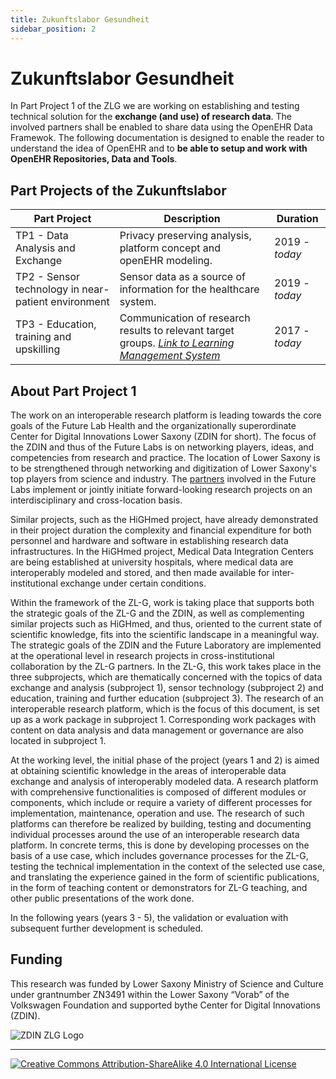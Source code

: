 ```yaml
---
title: Zukunftslabor Gesundheit
sidebar_position: 2
---
```


# Zukunftslabor Gesundheit

In Part Project 1 of the ZLG we are working on establishing and testing technical solution for the **exchange (and use) of research data**. The involved partners shall be enabled to share data using the OpenEHR Data Framewok. The following documentation is designed to enable the reader to understand the idea of OpenEHR and to **be able to setup and work with OpenEHR Repositories, Data and Tools**.

## Part Projects of the Zukunftslabor
| Part Project | Description | Duration |
| ----------- | ----------- | -------- |
| TP1 - Data Analysis and Exchange | Privacy preserving analysis, platform concept and openEHR modeling.  | 2019 - *today* |
| TP2 - Sensor technology in near-patient environment | Sensor data as a source of information for the healthcare system.  | 2019 - *today* |
| TP3 - Education, training and upskilling | Communication of research results to relevant target groups. _[Link to Learning Management System](https://lms.highmed.org/ilias.php?ref_id=1&cmdClass=ilrepositorygui&cmdNode=pg&baseClass=ilrepositorygui)_ | 2017 - *today* |

## About Part Project 1
The work on an interoperable research platform is leading towards the core goals of the Future Lab Health and the organizationally superordinate Center for Digital Innovations Lower Saxony (ZDIN for short). The focus of the ZDIN and thus of the Future Labs is on networking players, ideas, and competencies from research and practice. The location of Lower Saxony is to be strengthened through networking and digitization of Lower Saxony's top players from science and industry. The [partners](../misc/partners.md) involved in the Future Labs implement or jointly initiate forward-looking research projects on an interdisciplinary and cross-location basis.  

Similar projects, such as the HiGHmed project, have already demonstrated in their project duration the complexity and financial expenditure for both personnel and hardware and software in establishing research data infrastructures. In the HiGHmed project, Medical Data Integration Centers are being established at university hospitals, where medical data are interoperably modeled and stored, and then made available for inter-institutional exchange under certain conditions.  

Within the framework of the ZL-G, work is taking place that supports both the strategic goals of the ZL-G and the ZDIN, as well as complementing similar projects such as HiGHmed, and thus, oriented to the current state of scientific knowledge, fits into the scientific landscape in a meaningful way. 
The strategic goals of the ZDIN and the Future Laboratory are implemented at the operational level in research projects in cross-institutional collaboration by the ZL-G partners. In the ZL-G, this work takes place in the three subprojects, which are thematically concerned with the topics of data exchange and analysis (subproject 1), sensor technology (subproject 2) and education, training and further education (subproject 3). The research of an interoperable research platform, which is the focus of this document, is set up as a work package in subproject 1. Corresponding work packages with content on data analysis and data management or governance are also located in subproject 1.  

At the working level, the initial phase of the project (years 1 and 2) is aimed at obtaining scientific knowledge in the areas of interoperable data exchange and analysis of interoperably modeled data. A research platform with comprehensive functionalities is composed of different modules or components, which include or require a variety of different processes for implementation, maintenance, operation and use. The research of such platforms can therefore be realized by building, testing and documenting individual processes around the use of an interoperable research data platform. In concrete terms, this is done by developing processes on the basis of a use case, which includes governance processes for the ZL-G, testing the technical implementation in the context of the selected use case, and translating the experience gained in the form of scientific publications, in the form of teaching content or demonstrators for ZL-G teaching, and other public presentations of the work done.  

In the following years (years 3 - 5), the validation or evaluation with subsequent further development is scheduled.

## Funding
This research was funded by Lower Saxony Ministry of Science and Culture under grantnumber ZN3491 within the Lower Saxony “Vorab” of the Volkswagen Foundation and supported bythe Center for Digital Innovations (ZDIN).  

![ZDIN ZLG Logo](/img/ZL-G_LOGO.png)

---
[![Creative Commons Attribution-ShareAlike 4.0 International License](https://i.creativecommons.org/l/by-sa/4.0/88x31.png "Creative Commons Attribution-ShareAlike 4.0 International License")](http://creativecommons.org/licenses/by-sa/4.0/)